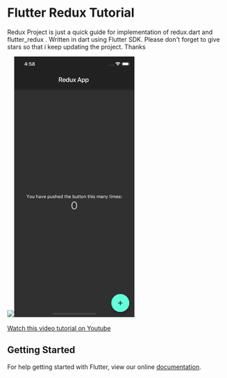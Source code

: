 # Flutter Redux Tutorial

Redux Project is just a quick guide for implementation of redux.dart and flutter_redux . Written in dart using Flutter SDK.
Please don't forget to give stars so that i keep updating the project. Thanks

<img src="iphone.png" height="600em" /><img src="redux.png" height="600em" />

[Watch this video tutorial on Youtube](https://youtu.be/X8B-UzqEaWc)
## Getting Started

For help getting started with Flutter, view our online
[documentation](https://flutter.io/).